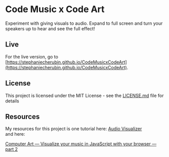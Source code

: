 # Code Music x Code Art
Experiment with giving visuals to audio. 
Expand to full screen and turn your speakers up to hear and see the full effect!

## Live
For the live version, go to [https://stephaniecherubin.github.io/CodeMusicxCodeArt](https://stephaniecherubin.github.io/CodeMusicxCodeArt).

## License

This project is licensed under the MIT License - see the [LICENSE.md](LICENSE.md) file for details

## Resources
My resources for this project is one tutorial here:   [Audio Visualizer](https://www.kkhaydarov.com/audio-visualizer/)  
and here:  

[Computer Art — Visualize your music in JavaScript with your browser — part 2](https://medium.com/@duraraxbaccano/computer-art-visualize-your-music-in-javascript-with-your-browser-part-2-fa1a3b73fdc6)